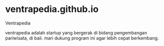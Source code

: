 # ventrapedia.github.io
Ventrapedia

ventrapedia adalah startup yang bergerak di bidang pengembangan pariwisata, di bali. mari dukung program ini agar lebih cepat berkembang.
